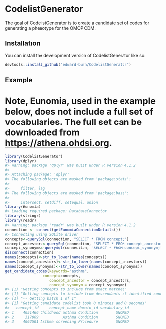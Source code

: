 
<!-- README.md is generated from README.Rmd. Please edit that file -->

# CodelistGenerator

The goal of CodelistGenerator is to create a candidate set of codes for
generating a phenotype for the OMOP CDM.

## Installation

You can install the development version of CodelistGenerator like so:

``` r
devtools::install_github("edward-burn/CodelistGenerator")
```

## Example

# Note, Eunomia, used in the example below, does not include a full set of vocabularies. The full set can be downloaded from <https://athena.ohdsi.org>.

``` r
library(CodelistGenerator)
library(dplyr)
#> Warning: package 'dplyr' was built under R version 4.1.2
#> 
#> Attaching package: 'dplyr'
#> The following objects are masked from 'package:stats':
#> 
#>     filter, lag
#> The following objects are masked from 'package:base':
#> 
#>     intersect, setdiff, setequal, union
library(Eunomia)
#> Loading required package: DatabaseConnector
library(stringr)
library(readr)
#> Warning: package 'readr' was built under R version 4.1.2
connection <- connect(getEunomiaConnectionDetails())
#> Connecting using SQLite driver
concepts<-querySql(connection, "SELECT * FROM concept;")
concept_ancestors<-querySql(connection, "SELECT * FROM concept_ancestor;")
concept_synonyms<-querySql(connection, "SELECT * FROM concept_synonym;")
disconnect(connection)
names(concepts)<-str_to_lower(names(concepts))
names(concept_ancestors)<-str_to_lower(names(concept_ancestors))
names(concept_synonyms)<-str_to_lower(names(concept_synonyms))
get_candidate_codes(keywords="asthma",
                 concept=concepts,
                    concept_ancestor = concept_ancestors,
                    concept_synonym = concept_synonyms)
#> [1] "Getting concepts to include from exact matches"
#> [1] "Getting concepts to include from descendants of identified concepts"
#> [1] "-- Getting batch 1 of 1"
#> [1] "Getting candidate codelist took 0 minutes and 0 seconds"
#>   concept_id     concept_name domain_id vocabulary_id
#> 1    4051466 Childhood asthma Condition        SNOMED
#> 2     317009           Asthma Condition        SNOMED
#> 3    4062501 Asthma screening Procedure        SNOMED
```
